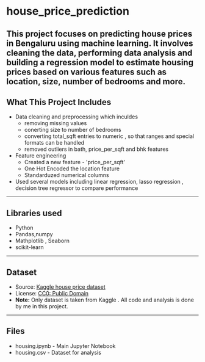 # house_price_prediction
This project focuses on predicting house prices in Bengaluru using machine learning. It involves cleaning the data, performing data analysis and building a regression model to estimate housing prices based on various features such as location, size, number of bedrooms and more.
---
## What This Project Includes
- Data cleaning and preprocessing which inculdes
  - removing missing values
  - conerting size to number of bedrooms
  - converting total_sqft entries to numeric , so that ranges and special formats can be handled
  - removed outliers in bath, price_per_sqft and bhk features
- Feature engineering
  - Created a new feature - 'price_per_sqft'
  - One Hot Encoded the location feature
  - Standarduzed numerical columns
- Used several models including linear regression, lasso regression , decision tree regressor to compare performance
---
## Libraries used
- Python
- Pandas,numpy
- Mathplotlib , Seaborn
- scikit-learn
---
## Dataset
- Source: [Kaggle house price dataset](https://www.kaggle.com/datasets/amitabhajoy/bengaluru-house-price-data)
- License: [CC0: Public Domain](https://creativecommons.org/publicdomain/zero/1.0/)
- **Note:** Only dataset is taken from Kaggle . All code and analysis is done by me in this project.
---
## Files
- housing.ipynb - Main Jupyter Notebook
- housing.csv - Dataset for analysis

